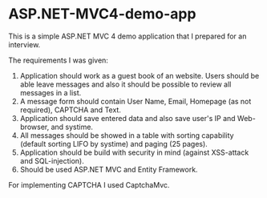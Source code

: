 ASP.NET-MVC4-demo-app
=====================

This is a simple ASP.NET MVC 4 demo application that I prepared for an interview.

The requirements I was given:

1. Application should work as a guest book of an website. Users should be able leave messages and also it should be possible to review all messages in a list.
2. A message form should contain User Name, Email, Homepage (as not required), CAPTCHA and Text.
3. Application should save entered data and also save user's IP and Web-browser, and systime.
4. All messages should be showed in a table with sorting capability (default sorting LIFO by systime) and paging (25 pages).
5. Application should be build with security in mind (against XSS-attack and SQL-injection).
6. Should be used ASP.NET MVC and Entity Framework.

For implementing CAPTCHA I used CaptchaMvc.



